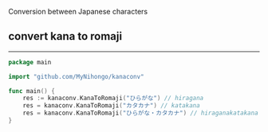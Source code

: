 Conversion between Japanese characters

## convert kana to romaji
---
```go
package main

import "github.com/MyNihongo/kanaconv"

func main() {
	res := kanaconv.KanaToRomaji("ひらがな") // hiragana
	res = kanaconv.KanaToRomaji("カタカナ") // katakana
	res = kanaconv.KanaToRomaji("ひらがな・カタカナ") // hiraganakatakana
}
```
